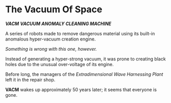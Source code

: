 # The Vacuum Of Space

***VACM***
***VACUUM ANOMALY CLEANING MACHINE***

A series of robots made to remove dangerous material using its built-in anomalous hyper-vacuum creation engine.

*Something is wrong with this one, however.*

Instead of generating a hyper-strong vacuum, it was prone to creating black holes due to the unusual over-voltage of its engine.

Before long, the managers of the *Extradimensional Wave Harnessing Plant* left it in the repair shop.

**VACM** wakes up approximately 50 years later; it seems that everyone is gone.


